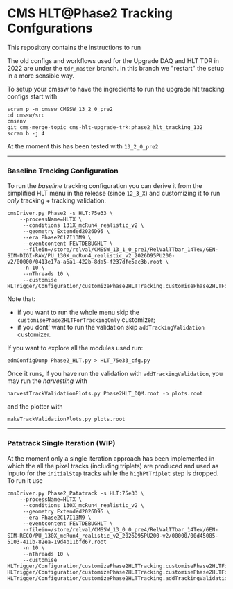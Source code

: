 # CMS HLT@Phase2 Tracking Confgurations 

This repository contains the instructions to run 

The old configs and workflows used for the Upgrade DAQ and HLT TDR in 2022 are under the `tdr_master` branch. In this branch we "restart" the setup in a more sensible way.

To setup your cmssw to have the ingredients to run the upgrade hlt tracking configs start with

```
scram p -n cmssw CMSSW_13_2_0_pre2
cd cmssw/src
cmsenv
git cms-merge-topic cms-hlt-upgrade-trk:phase2_hlt_tracking_132
scram b -j 4
```

At the moment this has been tested with `13_2_0_pre2`

-----
### Baseline Tracking Configuration

To run the *baseline* tracking configuration you can derive it from the simplified HLT menu in the release (since `12_3_X`) and customizing it to run *only* tracking + tracking validation:

```
cmsDriver.py Phase2 -s HLT:75e33 \
    --processName=HLTX \
     --conditions 131X_mcRun4_realistic_v2 \
     --geometry Extended2026D95 \
     --era Phase2C17I13M9 \
     --eventcontent FEVTDEBUGHLT \
     --filein=/store/relval/CMSSW_13_1_0_pre1/RelValTTbar_14TeV/GEN-SIM-DIGI-RAW/PU_130X_mcRun4_realistic_v2_2026D95PU200-v2/00000/0413e17a-a6a1-422b-8da5-f237dfe5ac3b.root \
     -n 10 \
     --nThreads 10 \
     --customise HLTrigger/Configuration/customizePhase2HLTTracking.customisePhase2HLTForTrackingOnly,HLTrigger/Configuration/customizePhase2HLTTracking.addTrackingValidation
```
Note that:
- if you want to run the whole menu skip the `customisePhase2HLTForTrackingOnly` customizer;
- if you dont' want to run the validation skip `addTrackingValidation` customizer.

If you want to explore all the modules used run:

```
edmConfigDump Phase2_HLT.py > HLT_75e33_cfg.py
```

Once it runs, if you have run the validation with `addTrackingValidation`, you may run the *harvesting* with

```
harvestTrackValidationPlots.py Phase2HLT_DQM.root -o plots.root
```

and the plotter with 

```
makeTrackValidationPlots.py plots.root 
```

-----
### Patatrack Single Iteration (WIP)

At the moment only a single iteration approach has been implemented in which the all the pixel tracks (including triplets) are produced and used as inputo for the `initialStep` tracks while the `highPtTriplet` step is dropped. To run it use

```
cmsDriver.py Phase2_Patatrack -s HLT:75e33 \
    --processName=HLTX \
     --conditions 130X_mcRun4_realistic_v2 \
     --geometry Extended2026D95 \
     --era Phase2C17I13M9 \
     --eventcontent FEVTDEBUGHLT \
     --filein=/store/relval/CMSSW_13_0_0_pre4/RelValTTbar_14TeV/GEN-SIM-RECO/PU_130X_mcRun4_realistic_v2_2026D95PU200-v2/00000/00d45085-5103-411b-82ea-19d4b11bfd67.root 
     -n 10 \
     --nThreads 10 \
     --customise HLTrigger/Configuration/customizePhase2HLTTracking.customisePhase2HLTForTrackingOnly, HLTrigger/Configuration/customizePhase2HLTTracking.customisePhase2HLTForPatatrack, HLTrigger/Configuration/customizePhase2HLTTracking.addTrackingValidation
```


